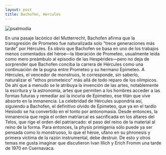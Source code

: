 ```yaml
---
layout: post
title: Bachofen, Hercules  
---
```


![psalmodia](http://www.artic.edu/aic/collections/citi/images/standard/WebLarge/WebImg_000047/29488_489351.jpg)

En una pasaje lacónico del Mutterrecht, Bachofen afirma que la transgresión de Prometeo fue naturalizada solo "trece generaciones más tarde" por Hércules. Es obvio que Bachofen se basa en uno de los trabajos menos comentados del héroe—la liberación de Prometeo, usualmente leída como mero preámbulo al episodio de las Hespérides—pero no deja de sorprender que Bachofen conciba la carrera de Hércules como una continuación de la pugna entre Prometeo y su hermano Epimeteo. A Hércules, el vencedor de monstruos, le corresponde, sin saberlo, naturalizar el "ethos prometeico" más allá de todo reparo de los olímpicos. De ahí que a menudo se le atribuya la invención de las artes, notablemente la escritura y la astronomía, artes que permiten a los hombres acceder a las formas futuras y remediar así la incuria de Epimeteo, ese titán que vive absorto en la inmanencia. La celebridad de Hércules supondría así, siguiendo a Bachofen, el definitivo olvido de Epimeteo, que ya en el tardío Hesiodo se ha convertido en el tonto por antonomasia. Desde entonces, la inmanencia que regía el orden matriarcal es sacrificada en los altares del Telos, que rige el orden del patriarcado: el paso del reino de la material al reino de la forma. Para entonces, la physis primigenia sólo puede ya ser pensada como lo monstruoso, lo que el héroe, ufano en su phronesis y primera víctima de la razón instrumental, debe destruir. De esto y otros temas me gusta imaginar que discutieron Ivan Illich y Erich Fromm una tarde de 1970 en Cuernavaca.

 

